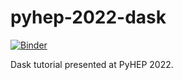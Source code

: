 # pyhep-2022-dask

[![Binder](https://mybinder.org/badge_logo.svg)](https://mybinder.org/v2/gh/douglasdavis/pyhep-2022-dask/HEAD)

Dask tutorial presented at PyHEP 2022.
